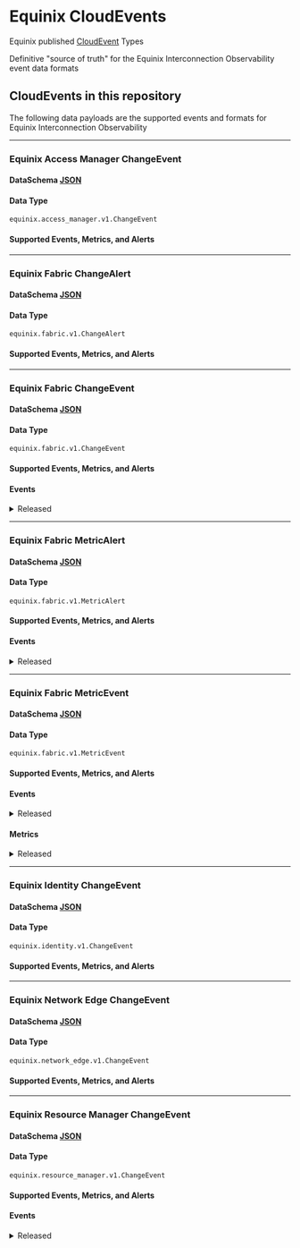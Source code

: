 # Equinix CloudEvents

Equinix published [CloudEvent](https://cloudevents.io/) Types

Definitive "source of truth" for the Equinix Interconnection Observability event data formats

## CloudEvents in this repository

The following data payloads are the supported events and formats for Equinix Interconnection Observability

<!-- CATALOG_GENERATION_START -->
---
### Equinix Access Manager ChangeEvent
#### DataSchema [JSON](https://equinix.github.io/equinix-cloudevents/jsonschema/equinix/access_manager/v1/ChangeEvent.json)
#### Data Type
`equinix.access_manager.v1.ChangeEvent`
#### Supported Events, Metrics, and Alerts



---
### Equinix Fabric ChangeAlert
#### DataSchema [JSON](https://equinix.github.io/equinix-cloudevents/jsonschema/equinix/fabric/v1/ChangeAlert.json)
#### Data Type
`equinix.fabric.v1.ChangeAlert`
#### Supported Events, Metrics, and Alerts



---
### Equinix Fabric ChangeEvent
#### DataSchema [JSON](https://equinix.github.io/equinix-cloudevents/jsonschema/equinix/fabric/v1/ChangeEvent.json)
#### Data Type
`equinix.fabric.v1.ChangeEvent`
#### Supported Events, Metrics, and Alerts
#### Events

<details>
<summary>Released</summary>

`equinix.fabric.connection.attribute.changed` <br>
`equinix.fabric.connection.bgpipv4_session_status.connect` <br>
`equinix.fabric.connection.bgpipv4_session_status.established` <br>
`equinix.fabric.connection.bgpipv4_session_status.idle` <br>
`equinix.fabric.connection.bgpipv4_session_status.open_confirm` <br>
`equinix.fabric.connection.bgpipv4_session_status.open_confirm` <br>
`equinix.fabric.connection.bgpipv4_session_status.open_sent` <br>
`equinix.fabric.connection.bgpipv4_session_status.open_sent` <br>
`equinix.fabric.connection.bgpipv6_session_status.connect` <br>
`equinix.fabric.connection.bgpipv6_session_status.established` <br>
`equinix.fabric.connection.bgpipv6_session_status.idle` <br>
`equinix.fabric.connection.state.deprovisioned` <br>
`equinix.fabric.connection.state.deprovisioning` <br>
`equinix.fabric.connection.state.pending` <br>
`equinix.fabric.connection.state.provisioned` <br>
`equinix.fabric.connection.state.provisioning` <br>
`equinix.fabric.connection.status.down` <br>
`equinix.fabric.connection.status.up` <br>
`equinix.fabric.network.state.deprovisioned` <br>
`equinix.fabric.network.state.deprovisioning` <br>
`equinix.fabric.network.state.provisioned` <br>
`equinix.fabric.network.state.provisioning` <br>
`equinix.fabric.port.state.deprovisioned` <br>
`equinix.fabric.port.state.failed` <br>
`equinix.fabric.port.state.provisioned` <br>
`equinix.fabric.port.status.down` <br>
`equinix.fabric.port.status.up` <br>
`equinix.fabric.router.state.deprovisioned` <br>
`equinix.fabric.router.state.deprovisioning` <br>
`equinix.fabric.router.state.failed` <br>
`equinix.fabric.router.state.not_deprovisioned` <br>
`equinix.fabric.router.state.not_provisioned` <br>
`equinix.fabric.router.state.provisioned` <br>
`equinix.fabric.router.state.provisioning` <br>
`equinix.fabric.router.state.reprovisioning` <br>
`equinix.fabric.service_token.attribute.changed` <br>
`equinix.fabric.service_token.state.deleted` <br>
`equinix.fabric.service_token.state.inactive`

</details>



---
### Equinix Fabric MetricAlert
#### DataSchema [JSON](https://equinix.github.io/equinix-cloudevents/jsonschema/equinix/fabric/v1/MetricAlert.json)
#### Data Type
`equinix.fabric.v1.MetricAlert`
#### Supported Events, Metrics, and Alerts
#### Events

<details>
<summary>Released</summary>

`equinix.fabric.connection.ipv4_installed_routes.utilization` <br>
`equinix.fabric.connection.ipv6_installed_routes.utilization` <br>
`equinix.fabric.router.ipv4_installed_routes.utilization` <br>
`equinix.fabric.router.ipv6_installed_routes.utilization`

</details>



---
### Equinix Fabric MetricEvent
#### DataSchema [JSON](https://equinix.github.io/equinix-cloudevents/jsonschema/equinix/fabric/v1/MetricEvent.json)
#### Data Type
`equinix.fabric.v1.MetricEvent`
#### Supported Events, Metrics, and Alerts
#### Events

<details>
<summary>Released</summary>

`equinix.fabric.metric`

</details>

#### Metrics

<details>
<summary>Released</summary>

`equinix.fabric.connection.bandwidth_rx.usage` <br>
`equinix.fabric.connection.bandwidth_tx.usage` <br>
`equinix.fabric.metro.am_{:metroCode}.latency` <br>
`equinix.fabric.metro.at_{:metroCode}.latency` <br>
`equinix.fabric.metro.ba_{:metroCode}.latency` <br>
`equinix.fabric.metro.bg_{:metroCode}.latency` <br>
`equinix.fabric.metro.bl_{:metroCode}.latency` <br>
`equinix.fabric.metro.bo_{:metroCode}.latency` <br>
`equinix.fabric.metro.bx_{:metroCode}.latency` <br>
`equinix.fabric.metro.ca_{:metroCode}.latency` <br>
`equinix.fabric.metro.ch_{:metroCode}.latency` <br>
`equinix.fabric.metro.cl_{:metroCode}.latency` <br>
`equinix.fabric.metro.cu_{:metroCode}.latency` <br>
`equinix.fabric.metro.da_{:metroCode}.latency` <br>
`equinix.fabric.metro.db_{:metroCode}.latency` <br>
`equinix.fabric.metro.dc_{:metroCode}.latency` <br>
`equinix.fabric.metro.de_{:metroCode}.latency` <br>
`equinix.fabric.metro.dx_{:metroCode}.latency` <br>
`equinix.fabric.metro.fr_{:metroCode}.latency` <br>
`equinix.fabric.metro.gv_{:metroCode}.latency` <br>
`equinix.fabric.metro.he_{:metroCode}.latency` <br>
`equinix.fabric.metro.hh_{:metroCode}.latency` <br>
`equinix.fabric.metro.hk_{:metroCode}.latency` <br>
`equinix.fabric.metro.ho_{:metroCode}.latency` <br>
`equinix.fabric.metro.il_{:metroCode}.latency` <br>
`equinix.fabric.metro.jh_{:metroCode}.latency` <br>
`equinix.fabric.metro.ka_{:metroCode}.latency` <br>
`equinix.fabric.metro.kl_{:metroCode}.latency` <br>
`equinix.fabric.metro.la_{:metroCode}.latency` <br>
`equinix.fabric.metro.ld_{:metroCode}.latency` <br>
`equinix.fabric.metro.lm_{:metroCode}.latency` <br>
`equinix.fabric.metro.ls_{:metroCode}.latency` <br>
`equinix.fabric.metro.ma_{:metroCode}.latency` <br>
`equinix.fabric.metro.mb_{:metroCode}.latency` <br>
`equinix.fabric.metro.md_{:metroCode}.latency` <br>
`equinix.fabric.metro.me_{:metroCode}.latency` <br>
`equinix.fabric.metro.mi_{:metroCode}.latency` <br>
`equinix.fabric.metro.ml_{:metroCode}.latency` <br>
`equinix.fabric.metro.mo_{:metroCode}.latency` <br>
`equinix.fabric.metro.mt_{:metroCode}.latency` <br>
`equinix.fabric.metro.mu_{:metroCode}.latency` <br>
`equinix.fabric.metro.mx_{:metroCode}.latency` <br>
`equinix.fabric.metro.ny_{:metroCode}.latency` <br>
`equinix.fabric.metro.os_{:metroCode}.latency` <br>
`equinix.fabric.metro.ot_{:metroCode}.latency` <br>
`equinix.fabric.metro.pa_{:metroCode}.latency` <br>
`equinix.fabric.metro.pe_{:metroCode}.latency` <br>
`equinix.fabric.metro.ph_{:metroCode}.latency` <br>
`equinix.fabric.metro.rj_{:metroCode}.latency` <br>
`equinix.fabric.metro.se_{:metroCode}.latency` <br>
`equinix.fabric.metro.sg_{:metroCode}.latency` <br>
`equinix.fabric.metro.sk_{:metroCode}.latency` <br>
`equinix.fabric.metro.sl_{:metroCode}.latency` <br>
`equinix.fabric.metro.so_{:metroCode}.latency` <br>
`equinix.fabric.metro.sp_{:metroCode}.latency` <br>
`equinix.fabric.metro.st_{:metroCode}.latency` <br>
`equinix.fabric.metro.sv_{:metroCode}.latency` <br>
`equinix.fabric.metro.sy_{:metroCode}.latency` <br>
`equinix.fabric.metro.tr_{:metroCode}.latency` <br>
`equinix.fabric.metro.ty_{:metroCode}.latency` <br>
`equinix.fabric.metro.va_{:metroCode}.latency` <br>
`equinix.fabric.metro.wa_{:metroCode}.latency` <br>
`equinix.fabric.metro.wi_{:metroCode}.latency` <br>
`equinix.fabric.metro.zh_{:metroCode}.latency` <br>
`equinix.fabric.port.bandwidth_rx.usage` <br>
`equinix.fabric.port.bandwidth_tx.usage` <br>
`equinix.fabric.port.packets_dropped_rx.count` <br>
`equinix.fabric.port.packets_dropped_tx.count` <br>
`equinix.fabric.port.packets_erred_rx.count` <br>
`equinix.fabric.port.packets_erred_tx.count`

</details>


---
### Equinix Identity ChangeEvent
#### DataSchema [JSON](https://equinix.github.io/equinix-cloudevents/jsonschema/equinix/identity/v1/ChangeEvent.json)
#### Data Type
`equinix.identity.v1.ChangeEvent`
#### Supported Events, Metrics, and Alerts



---
### Equinix Network Edge ChangeEvent
#### DataSchema [JSON](https://equinix.github.io/equinix-cloudevents/jsonschema/equinix/network_edge/v1/ChangeEvent.json)
#### Data Type
`equinix.network_edge.v1.ChangeEvent`
#### Supported Events, Metrics, and Alerts



---
### Equinix Resource Manager ChangeEvent
#### DataSchema [JSON](https://equinix.github.io/equinix-cloudevents/jsonschema/equinix/resource_manager/v1/ChangeEvent.json)
#### Data Type
`equinix.resource_manager.v1.ChangeEvent`
#### Supported Events, Metrics, and Alerts
#### Events

<details>
<summary>Released</summary>

`equinix.resource_manager.org.state.created` <br>
`equinix.resource_manager.org.state.updated` <br>
`equinix.resource_manager.org.state.deleted` <br>
`equinix.resource_manager.project.state.created` <br>
`equinix.resource_manager.project.state.updated` <br>
`equinix.resource_manager.project.state.deleted` <br>

</details>



<!-- CATALOG_GENERATION_END -->
